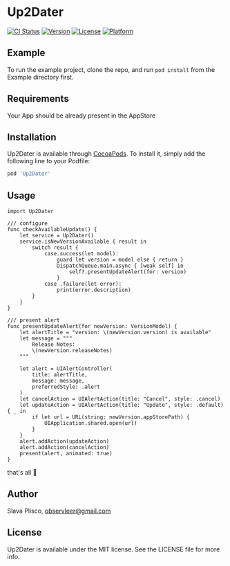 # Up2Dater

[![CI Status](https://img.shields.io/travis/12q/Up2Dater.svg?style=flat)](https://travis-ci.org/12q/Up2Dater)
[![Version](https://img.shields.io/cocoapods/v/Up2Dater.svg?style=flat)](https://cocoapods.org/pods/Up2Dater)
[![License](https://img.shields.io/cocoapods/l/Up2Dater.svg?style=flat)](https://cocoapods.org/pods/Up2Dater)
[![Platform](https://img.shields.io/cocoapods/p/Up2Dater.svg?style=flat)](https://cocoapods.org/pods/Up2Dater)

## Example

To run the example project, clone the repo, and run `pod install` from the Example directory first.

## Requirements

Your App should be already present in the AppStore 

## Installation

Up2Dater is available through [CocoaPods](https://cocoapods.org). To install
it, simply add the following line to your Podfile:

```ruby
pod 'Up2Dater'
```

## Usage
```
import Up2Dater

/// configure
func checkAvailableUpdate() {
    let service = Up2Dater()
    service.isNewVersionAvailable { result in
        switch result {
            case.success(let model):
                guard let version = model else { return }
                DispatchQueue.main.async { [weak self] in
                    self?.presentUpdateAlert(for: version)
                }
            case .failure(let error):
                print(error.description)
        }
    }
}

/// present alert
func presentUpdateAlert(for newVersion: VersionModel) {
    let alertTitle = "version: \(newVersion.version) is available"
    let message = """
        Release Notes:
        \(newVersion.releaseNotes)
    """
    
    let alert = UIAlertController(
        title: alertTitle,
        message: message,
        preferredStyle: .alert
    )
    let cancelAction = UIAlertAction(title: "Cancel", style: .cancel)
    let updateAction = UIAlertAction(title: "Update", style: .default) { _ in
        if let url = URL(string: newVersion.appStorePath) {
            UIApplication.shared.open(url)
        }
    }
    alert.addAction(updateAction)
    alert.addAction(cancelAction)
    present(alert, animated: true)
}
```
that's all 🙂

## Author

Slava Plisco, observleer@gmail.com

## License

Up2Dater is available under the MIT license. See the LICENSE file for more info.
